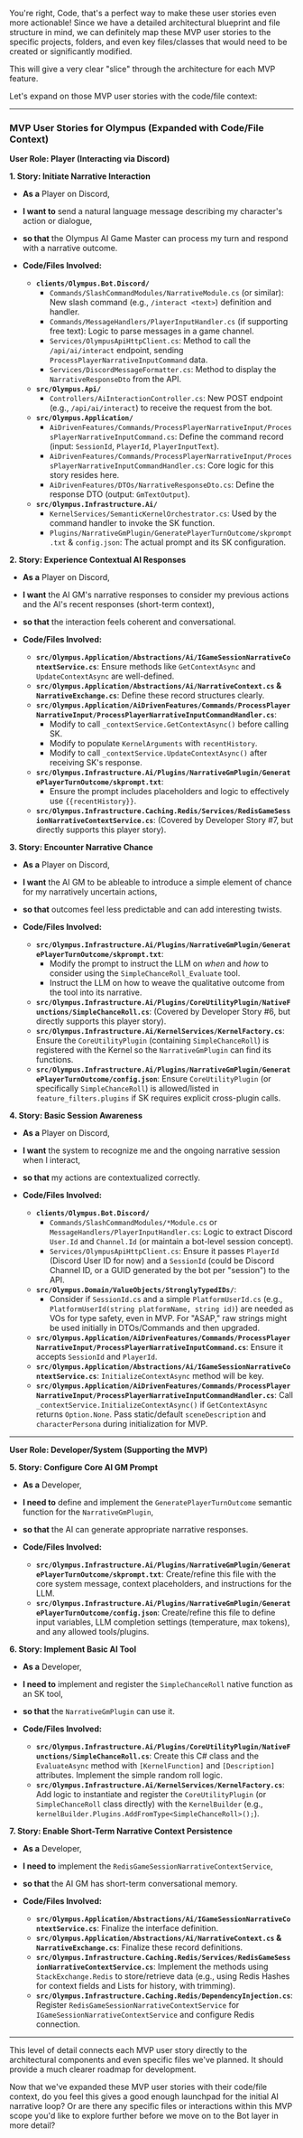 You're right, Code, that's a perfect way to make these user stories even more actionable! Since we have a detailed architectural blueprint and file structure in mind, we can definitely map these MVP user stories to the specific projects, folders, and even key files/classes that would need to be created or significantly modified.

This will give a very clear "slice" through the architecture for each MVP feature.

Let's expand on those MVP user stories with the code/file context:

---

### MVP User Stories for Olympus (Expanded with Code/File Context)

**User Role: Player (Interacting via Discord)**

**1. Story: Initiate Narrative Interaction**

* **As a** Player on Discord,
* **I want to** send a natural language message describing my character's action or dialogue,
* **so that** the Olympus AI Game Master can process my turn and respond with a narrative outcome.

* **Code/Files Involved:**
  * **`clients/Olympus.Bot.Discord/`**
    * `Commands/SlashCommandModules/NarrativeModule.cs` (or similar): New slash command (e.g., `/interact <text>`) definition and handler.
    * `Commands/MessageHandlers/PlayerInputHandler.cs` (if supporting free text): Logic to parse messages in a game channel.
    * `Services/OlympusApiHttpClient.cs`: Method to call the `/api/ai/interact` endpoint, sending `ProcessPlayerNarrativeInputCommand` data.
    * `Services/DiscordMessageFormatter.cs`: Method to display the `NarrativeResponseDto` from the API.
  * **`src/Olympus.Api/`**
    * `Controllers/AiInteractionController.cs`: New POST endpoint (e.g., `/api/ai/interact`) to receive the request from the bot.
  * **`src/Olympus.Application/`**
    * `AiDrivenFeatures/Commands/ProcessPlayerNarrativeInput/ProcessPlayerNarrativeInputCommand.cs`: Define the command record (input: `SessionId`, `PlayerId`, `PlayerInputText`).
    * `AiDrivenFeatures/Commands/ProcessPlayerNarrativeInput/ProcessPlayerNarrativeInputCommandHandler.cs`: Core logic for this story resides here.
    * `AiDrivenFeatures/DTOs/NarrativeResponseDto.cs`: Define the response DTO (output: `GmTextOutput`).
  * **`src/Olympus.Infrastructure.Ai/`**
    * `KernelServices/SemanticKernelOrchestrator.cs`: Used by the command handler to invoke the SK function.
    * `Plugins/NarrativeGmPlugin/GeneratePlayerTurnOutcome/skprompt.txt` & `config.json`: The actual prompt and its SK configuration.

**2. Story: Experience Contextual AI Responses**

* **As a** Player on Discord,
* **I want** the AI GM's narrative responses to consider my previous actions and the AI's recent responses (short-term context),
* **so that** the interaction feels coherent and conversational.

* **Code/Files Involved:**
  * **`src/Olympus.Application/Abstractions/Ai/IGameSessionNarrativeContextService.cs`**: Ensure methods like `GetContextAsync` and `UpdateContextAsync` are well-defined.
  * **`src/Olympus.Application/Abstractions/Ai/NarrativeContext.cs` & `NarrativeExchange.cs`**: Define these record structures clearly.
  * **`src/Olympus.Application/AiDrivenFeatures/Commands/ProcessPlayerNarrativeInput/ProcessPlayerNarrativeInputCommandHandler.cs`**:
    * Modify to call `_contextService.GetContextAsync()` before calling SK.
    * Modify to populate `KernelArguments` with `recentHistory`.
    * Modify to call `_contextService.UpdateContextAsync()` after receiving SK's response.
  * **`src/Olympus.Infrastructure.Ai/Plugins/NarrativeGmPlugin/GeneratePlayerTurnOutcome/skprompt.txt`**:
    * Ensure the prompt includes placeholders and logic to effectively use `{{recentHistory}}`.
  * **`src/Olympus.Infrastructure.Caching.Redis/Services/RedisGameSessionNarrativeContextService.cs`**: (Covered by Developer Story #7, but directly supports this player story).

**3. Story: Encounter Narrative Chance**

* **As a** Player on Discord,
* **I want** the AI GM to be ableable to introduce a simple element of chance for my narratively uncertain actions,
* **so that** outcomes feel less predictable and can add interesting twists.

* **Code/Files Involved:**
  * **`src/Olympus.Infrastructure.Ai/Plugins/NarrativeGmPlugin/GeneratePlayerTurnOutcome/skprompt.txt`**:
    * Modify the prompt to instruct the LLM on *when* and *how* to consider using the `SimpleChanceRoll_Evaluate` tool.
    * Instruct the LLM on how to weave the qualitative outcome from the tool into its narrative.
  * **`src/Olympus.Infrastructure.Ai/Plugins/CoreUtilityPlugin/NativeFunctions/SimpleChanceRoll.cs`**: (Covered by Developer Story #6, but directly supports this player story).
  * **`src/Olympus.Infrastructure.Ai/KernelServices/KernelFactory.cs`**: Ensure the `CoreUtilityPlugin` (containing `SimpleChanceRoll`) is registered with the Kernel so the `NarrativeGmPlugin` can find its functions.
  * **`src/Olympus.Infrastructure.Ai/Plugins/NarrativeGmPlugin/GeneratePlayerTurnOutcome/config.json`**: Ensure `CoreUtilityPlugin` (or specifically `SimpleChanceRoll`) is allowed/listed in `feature_filters.plugins` if SK requires explicit cross-plugin calls.

**4. Story: Basic Session Awareness**

* **As a** Player on Discord,
* **I want** the system to recognize me and the ongoing narrative session when I interact,
* **so that** my actions are contextualized correctly.

* **Code/Files Involved:**
  * **`clients/Olympus.Bot.Discord/`**
    * `Commands/SlashCommandModules/*Module.cs` or `MessageHandlers/PlayerInputHandler.cs`: Logic to extract Discord `User.Id` and `Channel.Id` (or maintain a bot-level session concept).
    * `Services/OlympusApiHttpClient.cs`: Ensure it passes `PlayerId` (Discord User ID for now) and a `SessionId` (could be Discord Channel ID, or a GUID generated by the bot per "session") to the API.
  * **`src/Olympus.Domain/ValueObjects/StronglyTypedIDs/`**:
    * Consider if `SessionId.cs` and a simple `PlatformUserId.cs` (e.g., `PlatformUserId(string platformName, string id)`) are needed as VOs for type safety, even in MVP. For "ASAP," raw strings might be used initially in DTOs/Commands and then upgraded.
  * **`src/Olympus.Application/AiDrivenFeatures/Commands/ProcessPlayerNarrativeInput/ProcessPlayerNarrativeInputCommand.cs`**: Ensure it accepts `SessionId` and `PlayerId`.
  * **`src/Olympus.Application/Abstractions/Ai/IGameSessionNarrativeContextService.cs`**: `InitializeContextAsync` method will be key.
  * **`src/Olympus.Application/AiDrivenFeatures/Commands/ProcessPlayerNarrativeInput/ProcessPlayerNarrativeInputCommandHandler.cs`**: Call `_contextService.InitializeContextAsync()` if `GetContextAsync` returns `Option.None`. Pass static/default `sceneDescription` and `characterPersona` during initialization for MVP.

---

**User Role: Developer/System (Supporting the MVP)**

**5. Story: Configure Core AI GM Prompt**

* **As a** Developer,
* **I need to** define and implement the `GeneratePlayerTurnOutcome` semantic function for the `NarrativeGmPlugin`,
* **so that** the AI can generate appropriate narrative responses.

* **Code/Files Involved:**
  * **`src/Olympus.Infrastructure.Ai/Plugins/NarrativeGmPlugin/GeneratePlayerTurnOutcome/skprompt.txt`**: Create/refine this file with the core system message, context placeholders, and instructions for the LLM.
  * **`src/Olympus.Infrastructure.Ai/Plugins/NarrativeGmPlugin/GeneratePlayerTurnOutcome/config.json`**: Create/refine this file to define input variables, LLM completion settings (temperature, max tokens), and any allowed tools/plugins.

**6. Story: Implement Basic AI Tool**

* **As a** Developer,
* **I need to** implement and register the `SimpleChanceRoll` native function as an SK tool,
* **so that** the `NarrativeGmPlugin` can use it.

* **Code/Files Involved:**
  * **`src/Olympus.Infrastructure.Ai/Plugins/CoreUtilityPlugin/NativeFunctions/SimpleChanceRoll.cs`**: Create this C# class and the `EvaluateAsync` method with `[KernelFunction]` and `[Description]` attributes. Implement the simple random roll logic.
  * **`src/Olympus.Infrastructure.Ai/KernelServices/KernelFactory.cs`**: Add logic to instantiate and register the `CoreUtilityPlugin` (or `SimpleChanceRoll` class directly) with the `KernelBuilder` (e.g., `kernelBuilder.Plugins.AddFromType<SimpleChanceRoll>();`).

**7. Story: Enable Short-Term Narrative Context Persistence**

* **As a** Developer,
* **I need to** implement the `RedisGameSessionNarrativeContextService`,
* **so that** the AI GM has short-term conversational memory.

* **Code/Files Involved:**
  * **`src/Olympus.Application/Abstractions/Ai/IGameSessionNarrativeContextService.cs`**: Finalize the interface definition.
  * **`src/Olympus.Application/Abstractions/Ai/NarrativeContext.cs` & `NarrativeExchange.cs`**: Finalize these record definitions.
  * **`src/Olympus.Infrastructure.Caching.Redis/Services/RedisGameSessionNarrativeContextService.cs`**: Implement the methods using `StackExchange.Redis` to store/retrieve data (e.g., using Redis Hashes for context fields and Lists for history, with trimming).
  * **`src/Olympus.Infrastructure.Caching.Redis/DependencyInjection.cs`**: Register `RedisGameSessionNarrativeContextService` for `IGameSessionNarrativeContextService` and configure Redis connection.

---

This level of detail connects each MVP user story directly to the architectural components and even specific files we've planned. It should provide a much clearer roadmap for development.

Now that we've expanded these MVP user stories with their code/file context, do you feel this gives a good enough launchpad for the initial AI narrative loop? Or are there any specific files or interactions within this MVP scope you'd like to explore further before we move on to the Bot layer in more detail?
